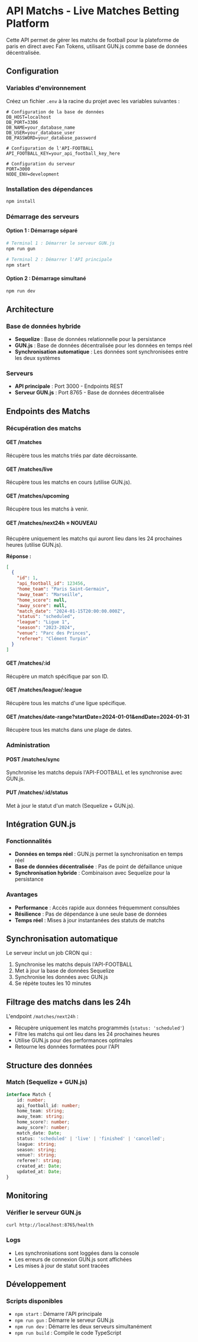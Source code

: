 # API Matchs - Live Matches Betting Platform

Cette API permet de gérer les matchs de football pour la plateforme de paris en direct avec Fan Tokens, utilisant GUN.js comme base de données décentralisée.

## Configuration

### Variables d'environnement

Créez un fichier `.env` à la racine du projet avec les variables suivantes :

```env
# Configuration de la base de données
DB_HOST=localhost
DB_PORT=3306
DB_NAME=your_database_name
DB_USER=your_database_user
DB_PASSWORD=your_database_password

# Configuration de l'API-FOOTBALL
API_FOOTBALL_KEY=your_api_football_key_here

# Configuration du serveur
PORT=3000
NODE_ENV=development
```

### Installation des dépendances

```bash
npm install
```

### Démarrage des serveurs

#### Option 1 : Démarrage séparé
```bash
# Terminal 1 : Démarrer le serveur GUN.js
npm run gun

# Terminal 2 : Démarrer l'API principale
npm start
```

#### Option 2 : Démarrage simultané
```bash
npm run dev
```

## Architecture

### Base de données hybride
- **Sequelize** : Base de données relationnelle pour la persistance
- **GUN.js** : Base de données décentralisée pour les données en temps réel
- **Synchronisation automatique** : Les données sont synchronisées entre les deux systèmes

### Serveurs
- **API principale** : Port 3000 - Endpoints REST
- **Serveur GUN.js** : Port 8765 - Base de données décentralisée

## Endpoints des Matchs

### Récupération des matchs

#### GET /matches
Récupère tous les matchs triés par date décroissante.

#### GET /matches/live
Récupère tous les matchs en cours (utilise GUN.js).

#### GET /matches/upcoming
Récupère tous les matchs à venir.

#### GET /matches/next24h ⭐ **NOUVEAU**
Récupère uniquement les matchs qui auront lieu dans les 24 prochaines heures (utilise GUN.js).

**Réponse :**
```json
[
  {
    "id": 1,
    "api_football_id": 123456,
    "home_team": "Paris Saint-Germain",
    "away_team": "Marseille",
    "home_score": null,
    "away_score": null,
    "match_date": "2024-01-15T20:00:00.000Z",
    "status": "scheduled",
    "league": "Ligue 1",
    "season": "2023-2024",
    "venue": "Parc des Princes",
    "referee": "Clément Turpin"
  }
]
```

#### GET /matches/:id
Récupère un match spécifique par son ID.

#### GET /matches/league/:league
Récupère tous les matchs d'une ligue spécifique.

#### GET /matches/date-range?startDate=2024-01-01&endDate=2024-01-31
Récupère tous les matchs dans une plage de dates.

### Administration

#### POST /matches/sync
Synchronise les matchs depuis l'API-FOOTBALL et les synchronise avec GUN.js.

#### PUT /matches/:id/status
Met à jour le statut d'un match (Sequelize + GUN.js).

## Intégration GUN.js

### Fonctionnalités
- **Données en temps réel** : GUN.js permet la synchronisation en temps réel
- **Base de données décentralisée** : Pas de point de défaillance unique
- **Synchronisation hybride** : Combinaison avec Sequelize pour la persistance

### Avantages
- **Performance** : Accès rapide aux données fréquemment consultées
- **Résilience** : Pas de dépendance à une seule base de données
- **Temps réel** : Mises à jour instantanées des statuts de matchs

## Synchronisation automatique

Le serveur inclut un job CRON qui :
1. Synchronise les matchs depuis l'API-FOOTBALL
2. Met à jour la base de données Sequelize
3. Synchronise les données avec GUN.js
4. Se répète toutes les 10 minutes

## Filtrage des matchs dans les 24h

L'endpoint `/matches/next24h` :
- Récupère uniquement les matchs programmés (`status: 'scheduled'`)
- Filtre les matchs qui ont lieu dans les 24 prochaines heures
- Utilise GUN.js pour des performances optimales
- Retourne les données formatées pour l'API

## Structure des données

### Match (Sequelize + GUN.js)
```typescript
interface Match {
    id: number;
    api_football_id: number;
    home_team: string;
    away_team: string;
    home_score?: number;
    away_score?: number;
    match_date: Date;
    status: 'scheduled' | 'live' | 'finished' | 'cancelled';
    league: string;
    season: string;
    venue?: string;
    referee?: string;
    created_at: Date;
    updated_at: Date;
}
```

## Monitoring

### Vérifier le serveur GUN.js
```bash
curl http://localhost:8765/health
```

### Logs
- Les synchronisations sont loggées dans la console
- Les erreurs de connexion GUN.js sont affichées
- Les mises à jour de statut sont tracées

## Développement

### Scripts disponibles
- `npm start` : Démarre l'API principale
- `npm run gun` : Démarre le serveur GUN.js
- `npm run dev` : Démarre les deux serveurs simultanément
- `npm run build` : Compile le code TypeScript 